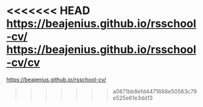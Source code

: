 <<<<<<< HEAD
https://beajenius.github.io/rsschool-cv/
https://beajenius.github.io/rsschool-cv/cv
=======
https://beajenius.github.io/rsschool-cv/
>>>>>>> a0871bb8efd4471668e50563c79e525e61e3dd13

